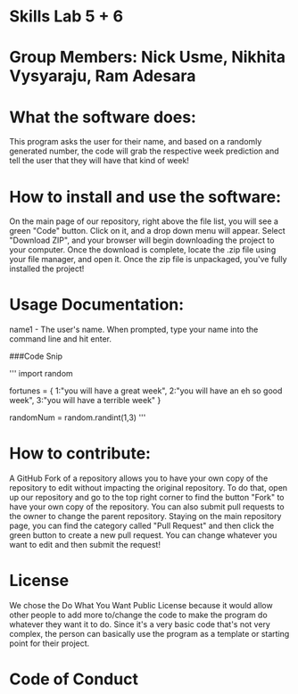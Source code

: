 # Skills Lab 5 + 6

# Group Members: Nick Usme, Nikhita Vysyaraju, Ram Adesara

# What the software does:
This program asks the user for their name, and based on a randomly generated number, the code will grab the respective week prediction and tell the user that they will have that kind of week!

# How to install and use the software:
On the main page of our repository, right above the file list, you will see a green "Code" button. Click on it, and a drop down menu will appear. Select "Download ZIP", and your browser will begin downloading the project to your computer. Once the download is complete, locate the .zip file using your file manager, and open it. Once the zip file is unpackaged, you've fully installed the project!

# Usage Documentation:
name1 - The user's name. When prompted, type your name into the command line and hit enter.

###Code Snip

'''
import random

fortunes = {
1:"you will have a great week",
2:"you will have an eh so good week",
3:"you will have a terrible week"
}

randomNum = random.randint(1,3)
'''

# How to contribute:
A GitHub Fork of a repository allows you to have your own copy of the repository to edit without impacting the original repository. To do that, open up our repository and go to the top right corner to find the button "Fork" to have your own copy of the repository. You can also submit pull requests to the owner to change the parent repository. Staying on the main repository page, you can find the category called "Pull Request" and then click the green button to create a new pull request. You can change whatever you want to edit and then submit the request!

# License
We chose the Do What You Want Public License because it would allow other people to add more to/change the code to make the program do whatever they want it to do. Since it's a very basic code that's not very complex, the person can basically use the program as a template or starting point for their project.

# Code of Conduct
